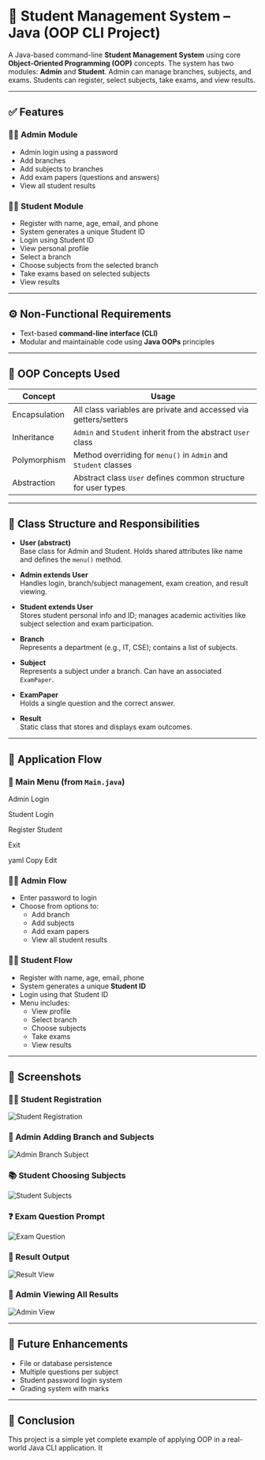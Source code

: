 # 🏫 Student Management System – Java (OOP CLI Project)

A Java-based command-line **Student Management System** using core **Object-Oriented Programming (OOP)** concepts. The system has two modules: **Admin** and **Student**. Admin can manage branches, subjects, and exams. Students can register, select subjects, take exams, and view results.

---

## ✅ Features

### 👨‍🏫 Admin Module
- Admin login using a password
- Add branches
- Add subjects to branches
- Add exam papers (questions and answers)
- View all student results

### 👨‍🎓 Student Module
- Register with name, age, email, and phone
- System generates a unique Student ID
- Login using Student ID
- View personal profile
- Select a branch
- Choose subjects from the selected branch
- Take exams based on selected subjects
- View results

---

## ⚙️ Non-Functional Requirements
- Text-based **command-line interface (CLI)**
- Modular and maintainable code using **Java OOPs** principles

---

## 🔁 OOP Concepts Used

| Concept        | Usage                                                                   |
|----------------|-------------------------------------------------------------------------|
| Encapsulation  | All class variables are private and accessed via getters/setters        |
| Inheritance    | `Admin` and `Student` inherit from the abstract `User` class            |
| Polymorphism   | Method overriding for `menu()` in `Admin` and `Student` classes         |
| Abstraction    | Abstract class `User` defines common structure for user types           |

---

## 🧱 Class Structure and Responsibilities

- **User (abstract)**  
  Base class for Admin and Student. Holds shared attributes like name and defines the `menu()` method.

- **Admin extends User**  
  Handles login, branch/subject management, exam creation, and result viewing.

- **Student extends User**  
  Stores student personal info and ID; manages academic activities like subject selection and exam participation.

- **Branch**  
  Represents a department (e.g., IT, CSE); contains a list of subjects.

- **Subject**  
  Represents a subject under a branch. Can have an associated `ExamPaper`.

- **ExamPaper**  
  Holds a single question and the correct answer.

- **Result**  
  Static class that stores and displays exam outcomes.

---

## 🔄 Application Flow

### 🏁 Main Menu (from `Main.java`)
Admin Login

Student Login

Register Student

Exit

yaml
Copy
Edit

### 👨‍🏫 Admin Flow
- Enter password to login
- Choose from options to:
  - Add branch
  - Add subjects
  - Add exam papers
  - View all student results

### 👨‍🎓 Student Flow
- Register with name, age, email, phone
- System generates a unique **Student ID**
- Login using that Student ID
- Menu includes:
  - View profile
  - Select branch
  - Choose subjects
  - Take exams
  - View results

---

## 📸 Screenshots

### 🧑‍🎓 Student Registration
![Student Registration](screenshot1.png)

### 📝 Admin Adding Branch and Subjects
![Admin Branch Subject](screenshot2.png)

### 📚 Student Choosing Subjects
![Student Subjects](screenshot3.png)

### ❓ Exam Question Prompt
![Exam Question](screenshot4.png)

### 📄 Result Output
![Result View](screenshot5.png)

### 🔐 Admin Viewing All Results
![Admin View](screenshot6..png)

---

## 🚀 Future Enhancements

- File or database persistence
- Multiple questions per subject
- Student password login system
- Grading system with marks

---

## 🧠 Conclusion

This project is a simple yet complete example of applying OOP in a real-world Java CLI application. It 
